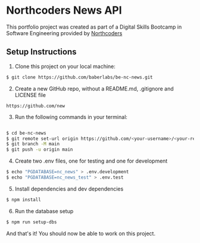 # Northcoders News API

This portfolio project was created as part of a Digital Skills Bootcamp in Software Engineering provided by [Northcoders](https://northcoders.com/)

## Setup Instructions

1. Clone this project on your local machine:

```bash
$ git clone https://github.com/baberlabs/be-nc-news.git
```

2. Create a new GitHub repo, without a README.md, .gitignore and LICENSE file

```url
https://github.com/new
```

3. Run the following commands in your terminal:

```bash

$ cd be-nc-news
$ git remote set-url origin https://github.com/<your-username>/<your-repo-name>.git
$ git branch -M main
$ git push -u origin main

```

4. Create two .env files, one for testing and one for development

```bash
$ echo "PGDATABASE=nc_news" > .env.development
$ echo "PGDATABASE=nc_news_test" > .env.test
```

5. Install dependencies and dev dependencies

```bash
$ npm install
```

6. Run the database setup

```bash
$ npm run setup-dbs
```

And that's it! You should now be able to work on this project.
